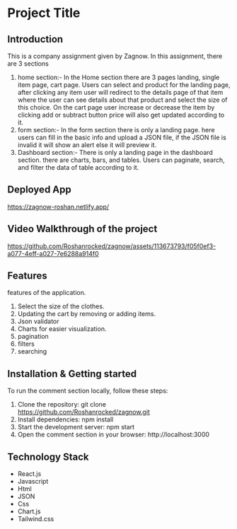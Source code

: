# Project Title

## Introduction

This is a company assignment given by Zagnow. In this assignment, there are 3 sections

1. home section:- In the Home section there are 3 pages landing, single item page, cart page. Users can select and product for the landing page, after clicking any item user will redirect to the details page of that item where the user can see details about that product and select the size of this choice. On the cart page user increase or decrease the item by clicking add or subtract button price will also get updated according to it. 
2. form section:- In the form section there is only a landing page. here users can fill in the basic info and upload a JSON file, if the JSON file is invalid it will show an alert else it will preview it.
3. Dashboard section:- There is only a landing page in the dashboard section. there are charts, bars, and tables. Users can paginate, search, and filter the data of table according to it.

## Deployed App

https://zagnow-roshan.netlify.app/

## Video Walkthrough of the project

https://github.com/Roshanrocked/zagnow/assets/113673793/f05f0ef3-a077-4eff-a027-7e6288a914f0


## Features

features of the application.

1. Select the size of the clothes.
2. Updating the cart by removing or adding items.
3. Json validator
4. Charts for easier visualization.
5. pagination
6. filters
7. searching

## Installation & Getting started

To run the comment section locally, follow these steps:

1. Clone the repository: git clone https://github.com/Roshanrocked/zagnow.git
2. Install dependencies: npm install
3. Start the development server: npm start
4. Open the comment section in your browser: http://localhost:3000

## Technology Stack

- React.js
- Javascript
- Html
- JSON
- Css
- Chart.js
- Tailwind.css
